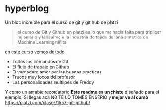 # hyperblog
Un bloc increíble para el curso de git y git hub de platzi
>el curso de Git y Github en platzi es lo que me hacia falta para triplicar mi salario y lanzarme a la industria de tejido de lana sintetica de Machine Learning
>niñita

 en este curso vemos de todo
* Todos los comandos de Git
* El flujo de trabajo en Github
* El verdadero amor por las buenas practicas
* Trucos muy locos del profesor
* Las personalidades multilpes de Freddy

Y como un amable recordatorio **Este readme es un chiste** diseñado para el ejemplo. Si llegas aca NO TE LO TOMES ENSERIO y **mejor ve al curso** https://platzi.com/clases/1557-git-github/ 
